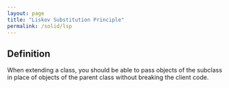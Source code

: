 ```yaml
---
layout: page
title: "Liskov Substitution Principle"
permalink: /solid/lsp
---
```

## Definition
When extending a class, you should be
able to pass objects of the subclass in place of objects of the parent class without breaking the client code.

